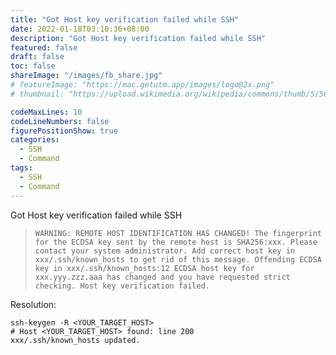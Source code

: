 ```yaml
---
title: "Got Host key verification failed while SSH"
date: 2022-01-18T03:10:36+08:00
description: "Got Host key verification failed while SSH"
featured: false
draft: false
toc: false
shareImage: "/images/fb_share.jpg"
# featureImage: "https://mac.getutm.app/images/logo@2x.png"
# thumbnail: "https://upload.wikimedia.org/wikipedia/commons/thumb/5/56/UTM_Logo.png/440px-UTM_Logo.png"

codeMaxLines: 10
codeLineNumbers: false
figurePositionShow: true
categories:
  - SSH
  - Command
tags:
  - SSH
  - Command
---
```


Got Host key verification failed while SSH

<!--more-->

 
> ```WARNING: REMOTE HOST IDENTIFICATION HAS CHANGED! The fingerprint for the ECDSA key sent by the remote host is SHA256:xxx. Please contact your system administrator. Add correct host key in xxx/.ssh/known_hosts to get rid of this message. Offending ECDSA key in xxx/.ssh/known_hosts:12 ECDSA host key for xxx.yyy.zzz.aaa has changed and you have requested strict checking. Host key verification failed.```

Resolution:
```
ssh-keygen -R <YOUR_TARGET_HOST>
# Host <YOUR_TARGET_HOST> found: line 200
xxx/.ssh/known_hosts updated.
```

